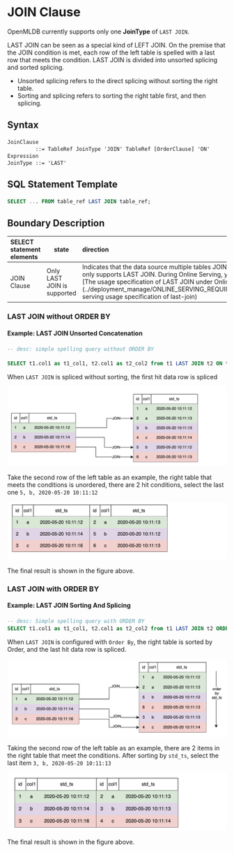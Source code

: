 # JOIN Clause

OpenMLDB currently supports only one **JoinType** of `LAST JOIN`.

LAST JOIN can be seen as a special kind of LEFT JOIN. On the premise that the JOIN condition is met, each row of the left table is spelled with a last row that meets the condition. LAST JOIN is divided into unsorted splicing and sorted splicing.

- Unsorted splicing refers to the direct splicing without sorting the right table.
- Sorting and splicing refers to sorting the right table first, and then splicing.

## Syntax

```
JoinClause
         ::= TableRef JoinType 'JOIN' TableRef [OrderClause] 'ON' Expression 
JoinType ::= 'LAST'       
```

## SQL Statement Template

```sql
SELECT ... FROM table_ref LAST JOIN table_ref;
```

## Boundary Description

| SELECT statement elements | state            | direction                                                         |
| :------------- | --------------- | :----------------------------------------------------------- |
| JOIN Clause    | Only LAST JOIN is supported | Indicates that the data source multiple tables JOIN. OpenMLDB currently only supports LAST JOIN. During Online Serving, you need to follow [The usage specification of LAST JOIN under Online Serving](../deployment_manage/ONLINE_SERVING_REQUIREMENTS.md#online-serving usage specification of last-join) |

### LAST JOIN without ORDER BY

#### Example: **LAST JOIN Unsorted Concatenation**

```sql
-- desc: simple spelling query without ORDER BY

SELECT t1.col1 as t1_col1, t2.col1 as t2_col2 from t1 LAST JOIN t2 ON t1.col1 = t2.col1
```

When `LAST JOIN` is spliced ​​without sorting, the first hit data row is spliced

![Figure 7: last join without order](../dql/images/last_join_without_order.png)


Take the second row of the left table as an example, the right table that meets the conditions is unordered, there are 2 hit conditions, select the last one `5, b, 2020-05-20 10:11:12`

![Figure 8: last join without order result](../dql/images/last_join_without_order2.png)

The final result is shown in the figure above.

### LAST JOIN with ORDER BY

#### Example: LAST JOIN Sorting And Splicing

```SQL
-- desc: Simple spelling query with ORDER BY
SELECT t1.col1 as t1_col1, t2.col1 as t2_col2 from t1 LAST JOIN t2 ORDER BY t2.std_ts ON t1.col1 = t2.col1
```

When `LAST JOIN` is configured with `Order By`, the right table is sorted by Order, and the last hit data row is spliced.

![Figure 9: last join with order](../dql/images/last_join_with_order1.png)

Taking the second row of the left table as an example, there are 2 items in the right table that meet the conditions. After sorting by `std_ts`, select the last item `3, b, 2020-05-20 10:11:13`

![Figure 10: last join with order result](../dql/images/last_join_with_order2.png)

The final result is shown in the figure above.
